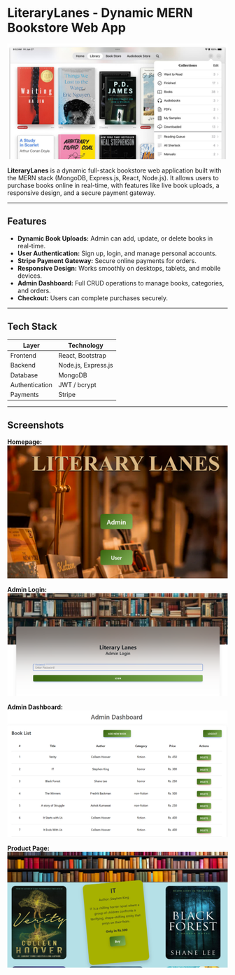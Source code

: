 # LiteraryLanes - Dynamic MERN Bookstore Web App

![Homepage](images/head.png)

**LiteraryLanes** is a dynamic full-stack bookstore web application built with the MERN stack (MongoDB, Express.js, React, Node.js). It allows users to purchase books online in real-time, with features like live book uploads, a responsive design, and a secure payment gateway.

---

## Features

- **Dynamic Book Uploads:** Admin can add, update, or delete books in real-time.
- **User Authentication:** Sign up, login, and manage personal accounts.
- **Stripe Payment Gateway:** Secure online payments for orders.
- **Responsive Design:** Works smoothly on desktops, tablets, and mobile devices.
- **Admin Dashboard:** Full CRUD operations to manage books, categories, and orders.
-  **Checkout:** Users can  complete purchases securely.

---

## Tech Stack

| Layer       | Technology       |
|------------|-----------------|
| Frontend   | React, Bootstrap |
| Backend    | Node.js, Express.js |
| Database   | MongoDB          |
| Authentication | JWT / bcrypt |
| Payments   | Stripe           |

---

## Screenshots

**Homepage:**  
![Homepage](images/main.png)

**Admin Login:**  
![Admin Dashboard](images/adminlogin.png)

**Admin Dashboard:**  
![Admin Dashboard](images/admindashboard.png)

**Product Page:**  
![Product Page](images/books.png)




